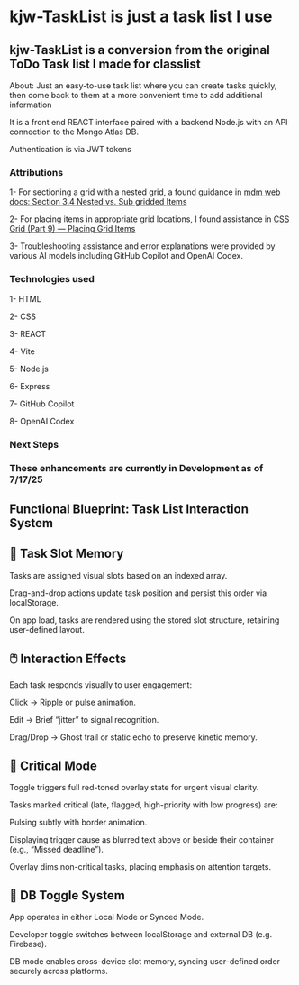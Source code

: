 # kjw-TaskList is just a task list I use

## kjw-TaskList is a conversion from the original ToDo Task list I made for classlist

About: Just an easy-to-use task list where you can create tasks quickly, then come back to them at a more convenient time to add additional information

It is a front end REACT interface paired with a backend Node.js with an API connection to the Mongo Atlas DB.

Authentication is via JWT tokens

### Attributions

1- For sectioning a grid with a nested grid, a found guidance in [mdm web docs: Section 3.4 Nested vs. Sub gridded Items](https://developer.mozilla.org/en-US/docs/Web/CSS/CSS\_grid\_layout)
 
2- For placing items in appropriate grid locations, I found assistance in [CSS Grid (Part 9) — Placing Grid Items](https://medium.com/uncurated/css-grid-series-9-f72b34281eb)
 
3- Troubleshooting assistance and error explanations were provided by various AI models including GitHub Copilot and OpenAI Codex.

### Technologies used

1- HTML
 
2- CSS
 
3- REACT
 
4- Vite
 
5- Node.js
 
6- Express
 
7- GitHub Copilot
 
8- OpenAI Codex

### Next Steps

### These enhancements are currently in Development as of 7/17/25

## Functional Blueprint: Task List Interaction System
## 📌 Task Slot Memory
Tasks are assigned visual slots based on an indexed array.

Drag-and-drop actions update task position and persist this order via localStorage.

On app load, tasks are rendered using the stored slot structure, retaining user-defined layout.

## 🖱️ Interaction Effects
Each task responds visually to user engagement:

Click → Ripple or pulse animation.

Edit → Brief “jitter” to signal recognition.

Drag/Drop → Ghost trail or static echo to preserve kinetic memory.

## 🔴 Critical Mode
Toggle triggers full red-toned overlay state for urgent visual clarity.

Tasks marked critical (late, flagged, high-priority with low progress) are:

Pulsing subtly with border animation.

Displaying trigger cause as blurred text above or beside their container (e.g., “Missed deadline”).

Overlay dims non-critical tasks, placing emphasis on attention targets.

## 🧪 DB Toggle System
App operates in either Local Mode or Synced Mode.

Developer toggle switches between localStorage and external DB (e.g. Firebase).

DB mode enables cross-device slot memory, syncing user-defined order securely across platforms.
